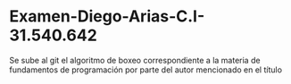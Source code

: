 # Examen-Diego-Arias-C.I-31.540.642
Se sube al git el algoritmo de boxeo correspondiente a la materia de fundamentos de programación por parte del autor mencionado en el título 
